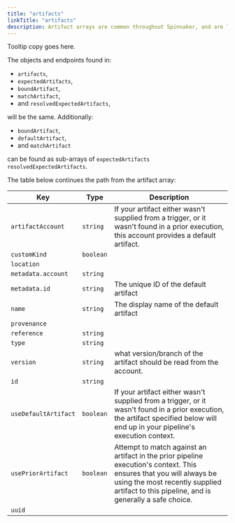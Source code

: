 ```yaml
---
title: "artifacts"
linkTitle: "artifacts"
description: Artifact arrays are common throughout Spinnaker, and are largely the same.
---
```




Tooltip copy goes here.

The objects and endpoints found in:

- `artifacts`,
- `expectedArtifacts`,
- `boundArtifact`,
- `matchArtifact`,
- and `resolvedExpectedArtifacts`,

will be the same. Additionally:

- `boundArtifact`,
- `defaultArtifact`,
- and `matchArtifact`

can be found as sub-arrays of `expectedArtifacts` `resolvedExpectedArtifacts`.

The table below continues the path from the artifact array:

| Key                  | Type      | Description                                                                                                                                                                                                      |
| -------------------- | --------- | ---------------------------------------------------------------------------------------------------------------------------------------------------------------------------------------------------------------- |
| `artifactAccount`    | `string`  | If your artifact either wasn't supplied from a trigger, or it wasn't found in a prior execution, this account provides a default artifact.                                                                       |
| `customKind`         | `boolean` |                                                                                                                                                                                                                  |
| `location`           |           |                                                                                                                                                                                                                  |
| `metadata.account`   | `string`  |                                                                                                                                                                                                                  |
| `metadata.id`        | `string`  | The unique ID of the default artifact                                                                                                                                                                            |
| `name`               | `string`  | The display name of the default artifact                                                                                                                                                                         |
| `provenance`         | ` `       |                                                                                                                                                                                                                  |
| `reference`          | `string`  |                                                                                                                                                                                                                  |
| `type`               | `string`  |                                                                                                                                                                                                                  |
| `version`            | `string`  | what version/branch of the artifact should be read from the account.                                                                                                                                             |
| `id`                 | `string`  |                                                                                                                                                                                                                  |
| `useDefaultArtifact` | `boolean` | If your artifact either wasn't supplied from a trigger, or it wasn't found in a prior execution, the artifact specified below will end up in your pipeline's execution context.                                  |
| `usePriorArtifact`   | `boolean` | Attempt to match against an artifact in the prior pipeline execution's context. This ensures that you will always be using the most recently supplied artifact to this pipeline, and is generally a safe choice. |
| `uuid`               | ` `       |                                                                                                                                                                                                                  |